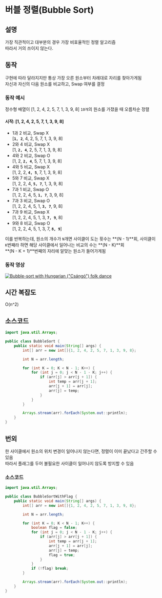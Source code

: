 # 버블 정렬(Bubble Sort)
## 설명
가장 직관적이고 대부분의 경우 가장 비효율적인 정렬 알고리즘 <br>
따라서 거의 쓰이지 않는다.

## 동작
구현에 따라 달라지지만 통상 가장 오른 원소부터 차례대로 자리를 찾아가게됨 <br>
자신과 자신의 다음 원소를 비교하고, Swap 여부를 결정<br>

### 동작 예시
정수형 배열이 [1, 2, 4, 2, 5, 7, 1, 3, 9, 8] `10개`의 원소를 가졌을 때 오름차순 정렬<br>

#### 시작: [1, 2, 4, 2, 5, 7, 1, 3, 9, 8]
- 1과 2 비교, Swap X<br>
  [**`1, 2`**, 4, 2, 5, 7, 1, 3, 9, 8]
- 2와 4 비교, Swap X<br>
  [1, **`2, 4`**, 2, 5, 7, 1, 3, 9, 8]
- 4와 2 비교, Swap O<br>
  [1, 2, **`2, 4`**, 5, 7, 1, 3, 9, 8]
- 4와 5 비교, Swap X<br>
  [1, 2, 2, **`4, 5`**, 7, 1, 3, 9, 8]
- 5와 7 비교, Swap X<br>
  [1, 2, 2, 4, **`5, 7`**, 1, 3, 9, 8]
- 7과 1 비교, Swap O<br>
  [1, 2, 2, 4, 5, **`1, 7`**, 3, 9, 8]
- 7과 3 비교, Swap O<br>
  [1, 2, 2, 4, 5, 1, **`3, 7`**, 9, 8]
- 7과 9 비교, Swap X<br>
  [1, 2, 2, 4, 5, 1, 3, **`7, 9`**, 8]
- 9와 8 비교, Swap O<br>
  [1, 2, 2, 4, 5, 1, 3, 7, **`8, 9`**]

이를 반복하는데, 원소의 개수가 `N`개면 사이클이 도는 횟수는 **(N - 1)**회, 사이클이 `K`번째라 하면 해당 사이클에서 일어나는 비교의 수는 **(N - K)**회<br>
**(N - K + 1)**번째의 자리에 알맞는 원소가 들어가게됨

### 동작 영상
[![Bubble-sort with Hungarian ("Csángó") folk dance](https://img.youtube.com/vi/lyZQPjUT5B4/0.jpg)](https://www.youtube.com/watch?v=lyZQPjUT5B4)

## 시간 복잡도
O(n^2)

## 소스코드
```java
import java.util.Arrays;

public class BubbleSort {
    public static void main(String[] args) {
        int[] arr = new int[]{1, 2, 4, 2, 5, 7, 1, 3, 9, 8};

        int N = arr.length;

        for (int K = 0; K < N - 1; K++) {
            for (int j = 0; j < N - 1 - K; j++) {
                if (arr[j] > arr[j + 1]) {
                    int temp = arr[j + 1];
                    arr[j + 1] = arr[j];
                    arr[j] = temp;
                }
            }
        }

        Arrays.stream(arr).forEach(System.out::println);
    }
}
```

## 번외
한 사이클에서 원소의 위치 변경이 일어나지 않는다면, 정렬이 이미 끝났다고 간주할 수 있음<br>
따라서 플래그를 두어 불필요한 사이클이 일어나지 않도록 방지할 수 있음<br>

### 소스코드
```java
import java.util.Arrays;

public class BubbleSortWithFlag {
    public static void main(String[] args) {
        int[] arr = new int[]{1, 2, 4, 2, 5, 7, 1, 3, 9, 8};

        int N = arr.length;

        for (int K = 0; K < N - 1; K++) {
            boolean flag = false;
            for (int j = 0; j < N - 1 - K; j++) {
                if (arr[j] > arr[j + 1]) {
                    int temp = arr[j + 1];
                    arr[j + 1] = arr[j];
                    arr[j] = temp;
                    flag = true;
                }
            }
            if (!flag) break;
        }

        Arrays.stream(arr).forEach(System.out::println);
    }
}
```
